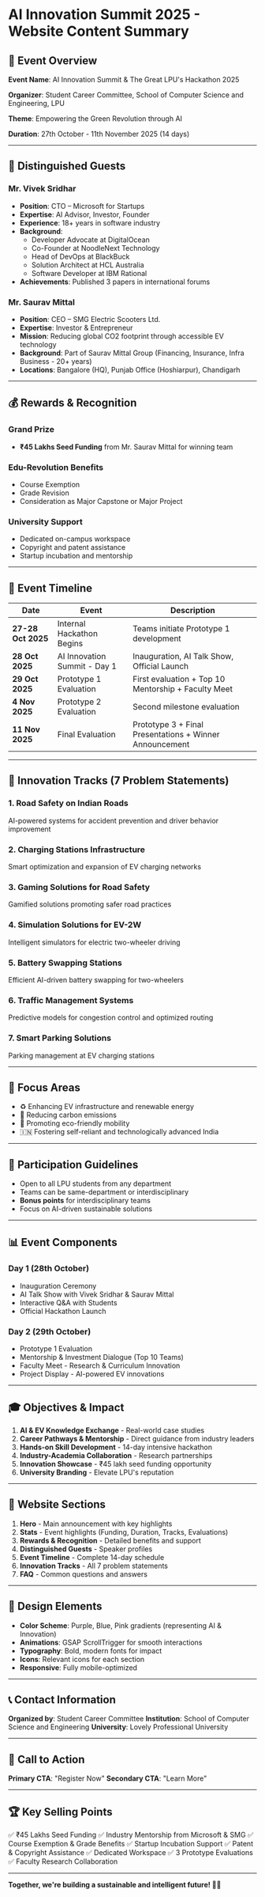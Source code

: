 # AI Innovation Summit 2025 - Website Content Summary

## 🎯 Event Overview

**Event Name**: AI Innovation Summit & The Great LPU's Hackathon 2025

**Organizer**: Student Career Committee, School of Computer Science and Engineering, LPU

**Theme**: Empowering the Green Revolution through AI

**Duration**: 27th October - 11th November 2025 (14 days)

---

## 🎤 Distinguished Guests

### Mr. Vivek Sridhar
- **Position**: CTO – Microsoft for Startups
- **Expertise**: AI Advisor, Investor, Founder
- **Experience**: 18+ years in software industry
- **Background**: 
  - Developer Advocate at DigitalOcean
  - Co-Founder at NoodleNext Technology
  - Head of DevOps at BlackBuck
  - Solution Architect at HCL Australia
  - Software Developer at IBM Rational
- **Achievements**: Published 3 papers in international forums

### Mr. Saurav Mittal
- **Position**: CEO – SMG Electric Scooters Ltd.
- **Expertise**: Investor & Entrepreneur
- **Mission**: Reducing global CO2 footprint through accessible EV technology
- **Background**: Part of Saurav Mittal Group (Financing, Insurance, Infra Business - 20+ years)
- **Locations**: Bangalore (HQ), Punjab Office (Hoshiarpur), Chandigarh

---

## 💰 Rewards & Recognition

### Grand Prize
- **₹45 Lakhs Seed Funding** from Mr. Saurav Mittal for winning team

### Edu-Revolution Benefits
- Course Exemption
- Grade Revision
- Consideration as Major Capstone or Major Project

### University Support
- Dedicated on-campus workspace
- Copyright and patent assistance
- Startup incubation and mentorship

---

## 📅 Event Timeline

| Date | Event | Description |
|------|-------|-------------|
| **27-28 Oct 2025** | Internal Hackathon Begins | Teams initiate Prototype 1 development |
| **28 Oct 2025** | AI Innovation Summit - Day 1 | Inauguration, AI Talk Show, Official Launch |
| **29 Oct 2025** | Prototype 1 Evaluation | First evaluation + Top 10 Mentorship + Faculty Meet |
| **4 Nov 2025** | Prototype 2 Evaluation | Second milestone evaluation |
| **11 Nov 2025** | Final Evaluation | Prototype 3 + Final Presentations + Winner Announcement |

---

## 🚀 Innovation Tracks (7 Problem Statements)

### 1. Road Safety on Indian Roads
AI-powered systems for accident prevention and driver behavior improvement

### 2. Charging Stations Infrastructure
Smart optimization and expansion of EV charging networks

### 3. Gaming Solutions for Road Safety
Gamified solutions promoting safer road practices

### 4. Simulation Solutions for EV-2W
Intelligent simulators for electric two-wheeler driving

### 5. Battery Swapping Stations
Efficient AI-driven battery swapping for two-wheelers

### 6. Traffic Management Systems
Predictive models for congestion control and optimized routing

### 7. Smart Parking Solutions
Parking management at EV charging stations

---

## 🎯 Focus Areas

- ♻️ Enhancing EV infrastructure and renewable energy
- 🌱 Reducing carbon emissions
- 🚗 Promoting eco-friendly mobility
- 🇮🇳 Fostering self-reliant and technologically advanced India

---

## 👥 Participation Guidelines

- Open to all LPU students from any department
- Teams can be same-department or interdisciplinary
- **Bonus points** for interdisciplinary teams
- Focus on AI-driven sustainable solutions

---

## 📊 Event Components

### Day 1 (28th October)
- Inauguration Ceremony
- AI Talk Show with Vivek Sridhar & Saurav Mittal
- Interactive Q&A with Students
- Official Hackathon Launch

### Day 2 (29th October)
- Prototype 1 Evaluation
- Mentorship & Investment Dialogue (Top 10 Teams)
- Faculty Meet - Research & Curriculum Innovation
- Project Display - AI-powered EV innovations

---

## 🎓 Objectives & Impact

1. **AI & EV Knowledge Exchange** - Real-world case studies
2. **Career Pathways & Mentorship** - Direct guidance from industry leaders
3. **Hands-on Skill Development** - 14-day intensive hackathon
4. **Industry-Academia Collaboration** - Research partnerships
5. **Innovation Showcase** - ₹45 lakh seed funding opportunity
6. **University Branding** - Elevate LPU's reputation

---

## 🌟 Website Sections

1. **Hero** - Main announcement with key highlights
2. **Stats** - Event highlights (Funding, Duration, Tracks, Evaluations)
3. **Rewards & Recognition** - Detailed benefits and support
4. **Distinguished Guests** - Speaker profiles
5. **Event Timeline** - Complete 14-day schedule
6. **Innovation Tracks** - All 7 problem statements
7. **FAQ** - Common questions and answers

---

## 🎨 Design Elements

- **Color Scheme**: Purple, Blue, Pink gradients (representing AI & Innovation)
- **Animations**: GSAP ScrollTrigger for smooth interactions
- **Typography**: Bold, modern fonts for impact
- **Icons**: Relevant icons for each section
- **Responsive**: Fully mobile-optimized

---

## 📞 Contact Information

**Organized by**: Student Career Committee
**Institution**: School of Computer Science and Engineering
**University**: Lovely Professional University

---

## 🚀 Call to Action

**Primary CTA**: "Register Now"
**Secondary CTA**: "Learn More"

---

## 🏆 Key Selling Points

✅ ₹45 Lakhs Seed Funding
✅ Industry Mentorship from Microsoft & SMG
✅ Course Exemption & Grade Benefits
✅ Startup Incubation Support
✅ Patent & Copyright Assistance
✅ Dedicated Workspace
✅ 3 Prototype Evaluations
✅ Faculty Research Collaboration

---

**Together, we're building a sustainable and intelligent future! 🌱🤖**
